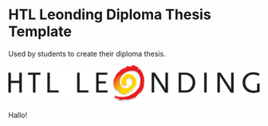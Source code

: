 # HTL Leonding Diploma Thesis Template

Used by students to create their diploma thesis.

![HTBLA Leonding](titlepage/htlleondinglogo.png)

Hallo!